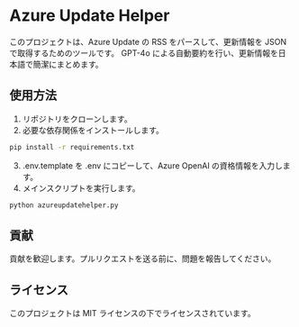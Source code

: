 # Azure Update Helper
このプロジェクトは、Azure Update の RSS をパースして、更新情報を JSON で取得するためのツールです。
GPT-4o による自動要約を行い、更新情報を日本語で簡潔にまとめます。

## 使用方法
1. リポジトリをクローンします。
2. 必要な依存関係をインストールします。

 ```sh
pip install -r requirements.txt
```

3. .env.template を .env にコピーして、Azure OpenAI の資格情報を入力します。
4. メインスクリプトを実行します。

```sh
python azureupdatehelper.py
```

## 貢献
貢献を歓迎します。プルリクエストを送る前に、問題を報告してください。

## ライセンス
このプロジェクトは MIT ライセンスの下でライセンスされています。